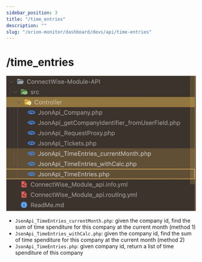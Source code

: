 ```yaml
---
sidebar_position: 3
title: "/time_entries"
description: ""
slug: "/orion-monitor/dashboard/devs/api/time-entries"
---
```




# /time_entries

![1](./assets/1.jpg)

- `JsonApi_TimeEntries_currentMonth.php`: given the company id, find the sum of time spenditure for this company at the current month (method 1)
- `JsonApi_TimeEntries_withCalc.php`: given the company id, find the sum of time spenditure for this company at the current month (method 2)
- `JsonApi_TimeEntries.php`: given company id, return a list of time spenditure of this company
